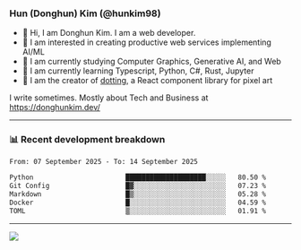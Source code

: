 ### Hun (Donghun) Kim (@hunkim98)

- 👋 Hi, I am Donghun Kim. I am a web developer. 
- 🤔 I am interested in creating productive web services implementing AI/ML
- 🔭 I am currently studying Computer Graphics, Generative AI, and Web 
- 🌱 I am currently learning Typescript, Python, C#, Rust, Jupyter
- 🎨 I am the creator of [dotting](https://github.com/hunkim98/dotting), a React component library for pixel art

I write sometimes. Mostly about Tech and Business at https://donghunkim.dev/

---
### 📊 Recent development breakdown
<!--START_SECTION:waka-->

```txt
From: 07 September 2025 - To: 14 September 2025

Python                       ████████████████████░░░░░   80.50 %
Git Config                   █▓░░░░░░░░░░░░░░░░░░░░░░░   07.23 %
Markdown                     █▒░░░░░░░░░░░░░░░░░░░░░░░   05.28 %
Docker                       █░░░░░░░░░░░░░░░░░░░░░░░░   04.59 %
TOML                         ▒░░░░░░░░░░░░░░░░░░░░░░░░   01.91 %
```

<!--END_SECTION:waka-->
---

<!-- <div align='center'> -->
  <img align="center" src="https://github-readme-stats.vercel.app/api?username=hunkim98&theme=dark&show_icons=true"/>
<!-- </div> -->
<!--
**hunkim98/hunkim98** is a ✨ _special_ ✨ repository because its `README.md` (this file) appears on your GitHub profile.

Here are some ideas to get you started:

- 🔭 I’m currently working on ...
- 🌱 I’m currently learning ...
- 👯 I’m looking to collaborate on ...
- 🤔 I’m looking for help with ...
- 💬 Ask me about ...
- 📫 How to reach me: ...
- 😄 Pronouns: ...
- ⚡ Fun fact: ...
-->
